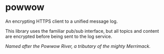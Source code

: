 powwow
======

An encrypting HTTPS client to a unified message log.

This library uses the familiar pub/sub interface, but all topics and content are encrypted 
before being sent to the log service.

*Named after the Powwow River, a tributary of the mighty Merrimack.*
